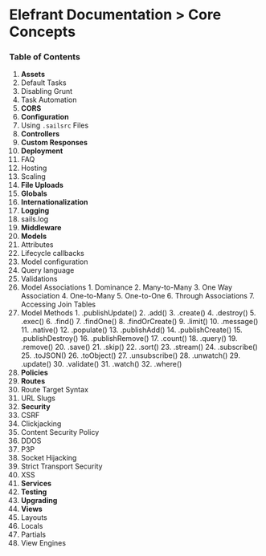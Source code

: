 # Elefrant Documentation > Core Concepts 


### Table of Contents

1. **Assets**
  1. Default Tasks
  2. Disabling Grunt
  3. Task Automation
2. **CORS**
3. **Configuration**
  1. Using `.sailsrc` Files
4. **Controllers**
5. **Custom Responses**
6. **Deployment**
  1. FAQ
  2. Hosting
  3. Scaling
7. **File Uploads**
8. **Globals**
9. **Internationalization**
10. **Logging**
  1. sails.log
11. **Middleware**
12. **Models**
  1. Attributes
  2. Lifecycle callbacks
  3. Model configuration
  4. Query language
  5. Validations
  6. Model Associations
    1. Dominance
    2. Many-to-Many
    3. One Way Association
    4. One-to-Many
    5. One-to-One
    6. Through Associations
    7. Accessing Join Tables
  7. Model Methods
    1. .publishUpdate()
    2. .add()
    3. .create()
    4. .destroy()
    5. .exec()
    6. .find()
    7. .findOne()
    8. .findOrCreate()
    9. .limit()
    10. .message()
    11. .native()
    12. .populate()
    13. .publishAdd()
    14. .publishCreate()
    15. .publishDestroy()
    16. .publishRemove()
    17. .count()
    18. .query()
    19. .remove()
    20. .save()
    21. .skip()
    22. .sort()
    23. .stream()
    24. .subscribe()
    25. .toJSON()
    26. .toObject()
    27. .unsubscribe()
    28. .unwatch()
    29. .update()
    30. .validate()
    31. .watch()
    32. .where()
13. **Policies**
14. **Routes**
  1. Route Target Syntax
  2. URL Slugs
15. **Security**
  1. CSRF
  2. Clickjacking
  3. Content Security Policy
  4. DDOS
  5. P3P
  6. Socket Hijacking
  7. Strict Transport Security
  8. XSS
16. **Services**
17. **Testing**
18. **Upgrading**
19. **Views**
  1. Layouts
  2. Locals
  3. Partials
  4. View Engines


<docmeta name="uniqueID" value="home198259">
<docmeta name="displayName" value="--">
